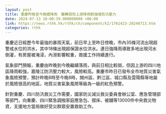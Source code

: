 ```yaml
---
layout: post
title: 重慶昨晚至今晚續降雨　雖轉弱但上游降雨較強增防汛壓力
date: 2024-07-13 10:00:59.000000000 +08:00
link: https://news.rthk.hk/rthk/ch/component/k2/1761423-20240713.htm
categories: rthk
---
```


重慶近日經歷今年最強的暴雨天氣，前日早上至昨日傍晚，市內35條河流出現超警戒水位的洪水，其中18條出現超保證水位洪水。連日強降雨導致多地出現河水倒灌，有房屋被淹浸，內澇影響較重，救援工作持續進行。

氣象部門預報，重慶由昨晚到今晚繼續落雨，與前日相比較弱，但因上游的四川地區降雨較強，嘉陵江防汛壓力較大，風險較高。重慶市昨日已發布全市地質災害氣象風險預警，預計昨晚8時至今晚8時，開州區、黔江區、城口縣及雲陽縣等地屬於風險很高的地區，地質災害氣象風險等級為一級的紅色預警。

針對重慶、四川防汛救災工作需要，國家防災減災救災委員會辦公室、應急管理部等部門，向重慶、四川緊急調撥家庭應急包、摺床、被舖等13000件中央救災物資，支援地方當局做好受災群眾安置救助工作。
